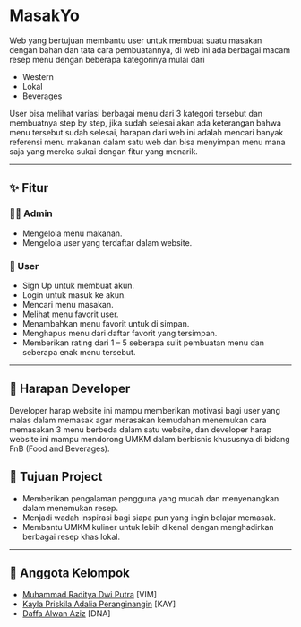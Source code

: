 # MasakYo
Web yang bertujuan membantu user untuk membuat suatu masakan dengan bahan dan tata cara pembuatannya, di web ini ada berbagai macam resep menu dengan beberapa kategorinya mulai dari
- Western
- Lokal
- Beverages

User bisa melihat variasi berbagai menu dari 3 kategori tersebut dan membuatnya step by step, jika sudah selesai akan ada keterangan bahwa menu tersebut sudah selesai, harapan dari web ini adalah mencari banyak referensi menu makanan dalam satu web dan bisa menyimpan menu mana saja yang mereka sukai dengan fitur yang menarik.

---

## ✨ Fitur

### 👨‍💻 Admin
- Mengelola menu makanan.
- Mengelola user yang terdaftar dalam website.
  
### 👥 User
-	Sign Up untuk membuat akun.
-	Login untuk masuk ke akun.
-	Mencari menu masakan.
-	Melihat menu favorit user.
-	Menambahkan menu favorit untuk di simpan.
-	Menghapus menu dari daftar favorit yang tersimpan.
-	Memberikan rating dari 1 – 5 seberapa sulit pembuatan menu dan seberapa enak menu tersebut.

---

## 🎯 Harapan Developer
Developer harap website ini mampu memberikan motivasi bagi user yang malas dalam memasak agar merasakan kemudahan menemukan cara memasakan 3 menu berbeda dalam satu website, dan developer harap website ini mampu mendorong UMKM dalam berbisnis khususnya di bidang FnB (Food and Beverages).

## 📌 Tujuan Project 
- Memberikan pengalaman pengguna yang mudah dan menyenangkan dalam menemukan resep.
- Menjadi wadah inspirasi bagi siapa pun yang ingin belajar memasak.
- Membantu UMKM kuliner untuk lebih dikenal dengan menghadirkan berbagai resep khas lokal.

---

## 👥 Anggota Kelompok
- [Muhammad Raditya Dwi Putra](https://github.com/petorikooru) [VIM]
- [Kayla Priskila Adalia Peranginangin](https://github.com/kaylaperanginangin) [KAY]
- [Daffa Alwan Aziz](https://github.com/DNALWANA) [DNA]
